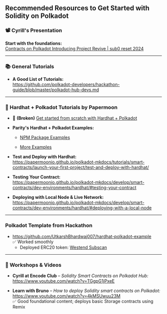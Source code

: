 ## Recommended Resources to Get Started with Solidity on Polkadot

### 📽 Cyrill's Presentation

**Start with the foundations:**  
[Contracts on Polkadot Introducing Project Revive | sub0 reset 2024](https://www.youtube.com/watch?v=GPuTt10dxKI&pp=ygUYcmV2aXZlIHNvbGlkaXR5IHBvbGthZG90)

---

### 📚 General Tutorials

- **A Good List of Tutorials:**  
  https://github.com/polkadot-developers/hackathon-guide/blob/master/polkadot-hub-devs.md

---

### 🔧 Hardhat + Polkadot Tutorials by Papermoon

- 🔴 **(Broken)** [Get started from scratch with Hardhat + Polkadot](https://papermoonio.github.io/polkadot-mkdocs/develop/smart-contracts/dev-environments/hardhat/)

- **Parity's Hardhat + Polkadot Examples:**

  - [NPM Package Examples](https://www.npmjs.com/package/@parity/hardhat-polkadot)

  - [More Examples](https://github.com/paritytech/hardhat-polkadot/tree/main/examples)

- **Test and Deploy with Hardhat:**  
  https://papermoonio.github.io/polkadot-mkdocs/tutorials/smart-contracts/launch-your-first-project/test-and-deploy-with-hardhat/

- **Testing Your Contract:**  
  https://papermoonio.github.io/polkadot-mkdocs/develop/smart-contracts/dev-environments/hardhat/#testing-your-contract

- **Deploying with Local Node & Live Network:**  
  https://papermoonio.github.io/polkadot-mkdocs/develop/smart-contracts/dev-environments/hardhat/#deploying-with-a-local-node

---

### Polkadot Template from Hackathon

- https://github.com/UtkarshBhardwaj007/hardhat-polkadot-example  
  ✅ Worked smoothly
  - Deployed ERC20 token: [Westend Subscan](https://assethub-westend.subscan.io/token/0x64eea9e7933cc6222bbe1a58188381e0f5ea98ff)

---

### 🎥 Workshops & Videos

- **Cyrill at Encode Club** – _Solidity Smart Contracts on Polkadot Hub:_  
  https://www.youtube.com/watch?v=TGgpG1jPxeE

- **Learn with Bruno** – _How to deploy Solidity smart contracts on Polkadot:_  
  https://www.youtube.com/watch?v=4kMSUwuu23M  
  ✅ Good foundational content; deploys basic Storage contracts using Remix
